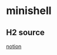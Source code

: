 # minishell

## H2 source
[notion](https://www.notion.so/Minishell-pikuma-e5034789048b4c08b0c8c220df7a047b)

